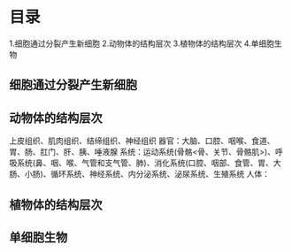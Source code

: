 # 目录
1.细胞通过分裂产生新细胞
2.动物体的结构层次
3.植物体的结构层次
4.单细胞生物

## 细胞通过分裂产生新细胞
## 动物体的结构层次
  上皮组织、肌肉组织、结缔组织、神经组织
  器官：大脑、口腔、咽喉、食道、胃、肠、肛门、肝、胰、唾液腺
  系统：运动系统(骨骼<骨、关节、骨骼肌>)、呼吸系统(鼻、咽、喉、气管和支气管、肺)、消化系统(口腔、咽部、食管、胃、大肠、小肠)、循环系统、神经系统、内分泌系统、泌尿系统、生殖系统
  人体： 

## 植物体的结构层次
## 单细胞生物